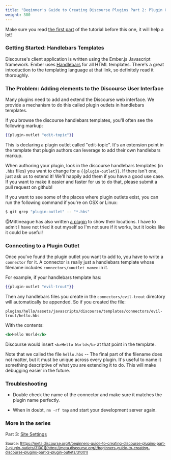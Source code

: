 ```yaml
---
title: "Beginner's Guide to Creating Discourse Plugins Part 2: Plugin Outlets"
weight: 380
---
```


Make sure you read [the first part](https://meta.discourse.org/t/beginners-guide-to-creating-discourse-plugins/30515) of the tutorial before this one, it will help a lot!

### Getting Started: Handlebars Templates

Discourse's client application is written using the Ember.js Javascript framework. Ember uses [Handlebars](http://guides.emberjs.com/v1.12.0/templates/handlebars-basics/) for all HTML templates. There's a great introduction to the templating language at that link, so definitely read it thoroughly.

### The Problem: Adding elements to the Discourse User Interface

Many plugins need to add and extend the Discourse web interface. We provide a mechanism to do this called plugin outlets in handlebars templates.

If you browse the discourse handlebars templates, you'll often see the following markup:

```handlebars
{{plugin-outlet "edit-topic"}}
```

This is declaring a plugin outlet called "edit-topic". It's an extension point in the template that plugin authors can leverage to add their own handlebars markup.

When authoring your plugin, look in the discourse handlebars templates (in `.hbs` files) you want to change for a `{{plugin-outlet}}`. If there isn't one, just ask us to extend it! We'll happily add them if you have a good use case. If you want to make it easier and faster for us to do that, please submit a pull request on github!

If you want to see some of the places where plugin outlets exist, you can run the following command if you're on OSX or Linux:

```bash
$ git grep "plugin-outlet" -- "*.hbs"
```

@Mittineague has also written [a plugin](https://meta.discourse.org/t/plugin-outlet-locations/29589) to show their locations. I have to admit I have not tried it out myself so I'm not sure if it works, but it looks like it could be useful!

### Connecting to a Plugin Outlet

Once you've found the plugin outlet you want to add to, you have to write a `connector` for it.  A connector is really just a handlebars template whose filename includes `connectors/<outlet name>` in it.

For example, if your handlebars template has:

```handlebars
{{plugin-outlet "evil-trout"}}
```

Then any handlebars files you create in the `connectors/evil-trout` directory
will automatically be appended. So if you created the file:

`plugins/hello/assets/javascripts/discourse/templates/connectors/evil-trout/hello.hbs`

With the contents:

```handlebars
<b>Hello World</b>
```

Discourse would insert `<b>Hello World</b>` at that point in the template.

Note that we called the file `hello.hbs` -- The final part of the filename does not matter, but it must be unique across every plugin. It's useful to name it something descriptive of what you are extending it to do. This will make debugging easier in the future.

### Troubleshooting

- Double check the name of the connector and make sure it matches the plugin name perfectly. 

- When in doubt, `rm -rf tmp` and start your development server again.

### More in the series

Part 3: [Site Settings](https://meta.discourse.org/t/beginners-guide-to-creating-discourse-plugins-part-3-custom-settings/31115)

<small class="documentation-source">Source: [https://meta.discourse.org/t/beginners-guide-to-creating-discourse-plugins-part-2-plugin-outlets/31001](https://meta.discourse.org/t/beginners-guide-to-creating-discourse-plugins-part-2-plugin-outlets/31001)</small>
